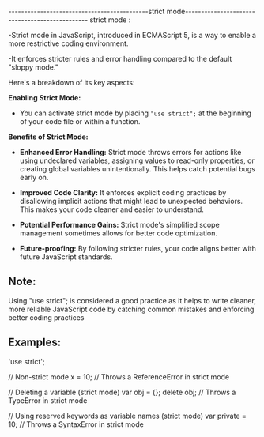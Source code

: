 --------------------------------------------strict mode-----------------------------------------------
strict mode :

-Strict mode in JavaScript, introduced in ECMAScript 5, is a way to enable a more restrictive coding environment.

-It enforces stricter rules and error handling compared to the default "sloppy mode."

Here's a breakdown of its key aspects:

**Enabling Strict Mode:**

- You can activate strict mode by placing `"use strict";` at the beginning of your code file or within a function.

**Benefits of Strict Mode:**

- **Enhanced Error Handling:** Strict mode throws errors for actions like using undeclared variables, assigning values to read-only properties, or creating global variables unintentionally. This helps catch potential bugs early on.

- **Improved Code Clarity:** It enforces explicit coding practices by disallowing implicit actions that might lead to unexpected behaviors. This makes your code cleaner and easier to understand.

- **Potential Performance Gains:** Strict mode's simplified scope management sometimes allows for better code optimization.

- **Future-proofing:** By following stricter rules, your code aligns better with future JavaScript standards.

## Note:

Using "use strict"; is considered a good practice as it helps to write cleaner, more reliable JavaScript code by catching common mistakes and enforcing better coding practices

## Examples:

'use strict';

// Non-strict mode
x = 10; // Throws a ReferenceError in strict mode

// Deleting a variable (strict mode)
var obj = {};
delete obj; // Throws a TypeError in strict mode

// Using reserved keywords as variable names (strict mode)
var private = 10; // Throws a SyntaxError in strict mode

